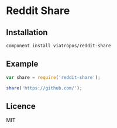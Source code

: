 # Reddit Share

## Installation

```bash
component install viatropos/reddit-share
```

## Example

```js
var share = require('reddit-share');

share('https://github.com/');
```

## Licence

MIT